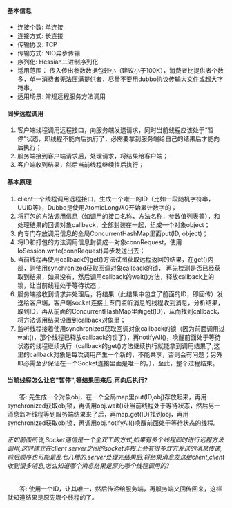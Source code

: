 #### 基本信息
* 连接个数: 单连接
* 连接方式: 长连接
* 传输协议: TCP
* 传输方式: NIO异步传输
* 序列化: Hessian二进制序列化
* 适用范围： 传入传出参数数据包较小（建议小于100K），消费者比提供者个数多，单一消费者无法压满提供者，尽量不要用dubbo协议传输大文件或超大字符串。
* 适用场景: 常规远程服务方法调用
    
#### 同步远程调用
1. 客户端线程调用远程接口，向服务端发送请求，同时当前线程应该处于“暂停”状态，即线程不能向后执行了，必需要拿到服务端给自己的结果后才能向后执行；
2. 服务端接到客户端请求后，处理请求，将结果给客户端；
3. 客户端收到结果，然后当前线程继续往后执行；
    
#### 基本原理
1. client一个线程调用远程接口，生成一个唯一的ID（比如一段随机字符串，UUID等），Dubbo是使用AtomicLong从0开始累计数字的；
2. 将打包的方法调用信息（如调用的接口名称，方法名称，参数值列表等），和处理结果的回调对象callback，全部封装在一起，组成一个对象object；
3. 向专门存放调用信息的全局ConcurrentHashMap里面put(ID, object)；
4. 将ID和打包的方法调用信息封装成一对象connRequest，使用IoSession.write(connRequest)异步发送出去；
5. 当前线程再使用callback的get()方法试图获取远程返回的结果，在get()内部，则使用synchronized获取回调对象callback的锁， 再先检测是否已经获取到结果，如果没有，然后调用callback的wait()方法，释放callback上的锁，让当前线程处于等待状态；
6. 服务端接收到请求并处理后，将结果（此结果中包含了前面的ID，即回传）发送给客户端，客户端socket连接上专门监听消息的线程收到消息，分析结果，取到ID，再从前面的ConcurrentHashMap里面get(ID)，从而找到callback，将方法调用结果设置到callback对象里；
7. 监听线程接着使用synchronized获取回调对象callback的锁（因为前面调用过wait()，那个线程已释放callback的锁了），再notifyAll()，唤醒前面处于等待状态的线程继续执行（callback的get()方法继续执行就能拿到调用结果了,这里的callback对象是每次调用产生一个新的，不能共享，否则会有问题；另外ID必需至少保证在一个Socket连接里面是唯一的。），至此，整个过程结束。

#### 当前线程怎么让它"暂停",等结果回来后,再向后执行?
<p style="text-indent:2em">答: 先生成一个对象obj，在一个全局map里put(ID,obj)存放起来，再用synchronized获取obj锁，再调用obj.wait()让当前线程处于等待状态，然后另一消息监听线程等到服务端结果来了后，再map.get(ID)找到obj，再用synchronized获取obj锁，再调用obj.notifyAll()唤醒前面处于等待状态的线程。</p>

###### 正如前面所说,Socket通信是一个全双工的方式,如果有多个线程同时进行远程方法调用,这时建立在client server之间的socket连接上会有很多双方发送的消息传递,前后顺序也可能是乱七八糟的,server处理完结果后,将结果消息发送给client,client收到很多消息,怎么知道哪个消息结果是原先哪个线程调用的?
<p style="text-indent:2em">答: 使用一个ID，让其唯一，然后传递给服务端，再服务端又回传回来，这样就知道结果是原先哪个线程的了。</p>
